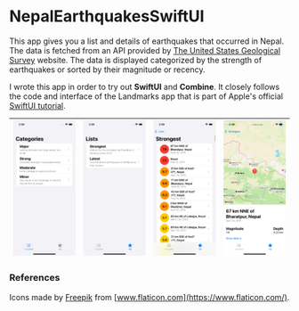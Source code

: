 # NepalEarthquakesSwiftUI

This app gives you a list and details of earthquakes that occurred in Nepal. The data is fetched from an API provided by [The United States Geological Survey](https://earthquake.usgs.gov/fdsnws/event/1/) website. The data is displayed categorized by the strength of earthquakes or sorted by their magnitude or recency.

I wrote this app in order to try out **SwiftUI** and **Combine**. It closely follows the code and interface of the Landmarks app that is part of Apple's official [SwiftUI tutorial](https://developer.apple.com/tutorials/swiftui).

|![alt text](iOS/Screenshots/Categories.png)|![alt text](iOS/Screenshots/Lists.png)|![alt text](iOS/Screenshots/List.png)|![alt text](iOS/Screenshots/Detail.png)|
|-|-|-|-|

### References

Icons made by [Freepik](https://www.flaticon.com/authors/freepik) from [www.flaticon.com](https://www.flaticon.com/).
